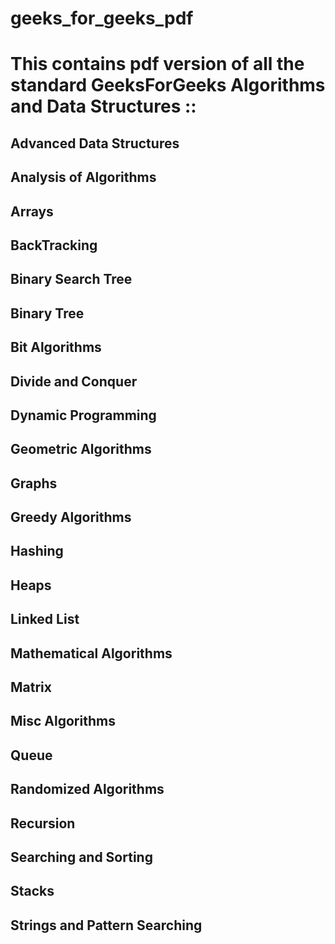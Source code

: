 # geeks_for_geeks_pdf

# This contains pdf version of all the standard GeeksForGeeks Algorithms and Data Structures ::

## Advanced Data Structures
## Analysis of Algorithms
## Arrays
## BackTracking
## Binary Search Tree
## Binary Tree
## Bit Algorithms
## Divide and Conquer
## Dynamic Programming
## Geometric Algorithms
## Graphs
## Greedy Algorithms
## Hashing
## Heaps
## Linked List
## Mathematical Algorithms
## Matrix
## Misc Algorithms
## Queue
## Randomized Algorithms
## Recursion
## Searching and Sorting
## Stacks
## Strings and Pattern Searching
